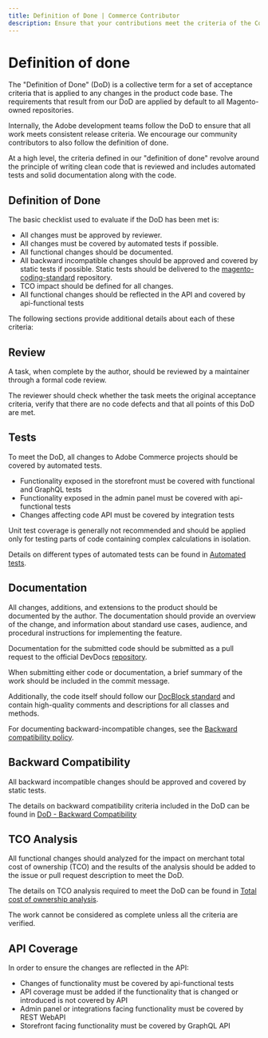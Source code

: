 ```yaml
---
title: Definition of Done | Commerce Contributor
description: Ensure that your contributions meet the criteria of the Commerce definition of done.
---
```


# Definition of done

The "Definition of Done" (DoD) is a collective term for a set of acceptance criteria that is applied to any changes in the product code base.
The requirements that result from our DoD are applied by default to all Magento-owned repositories.

Internally, the Adobe development teams follow the DoD to ensure that all work meets consistent release criteria.
We encourage our community contributors to also follow the definition of done.

At a high level, the criteria defined in our "definition of done" revolve around the principle of writing clean code that is reviewed and includes automated tests and solid documentation along with the code.

## Definition of Done

The basic checklist used to evaluate if the DoD has been met is:

-  All changes must be approved by reviewer.
-  All changes must be covered by automated tests if possible.
-  All functional changes should be documented.
-  All backward incompatible changes should be approved and covered by static tests if possible. Static tests should be delivered to the [magento-coding-standard](https://github.com/magento/magento-coding-standard) repository.
-  TCO impact should be defined for all changes.
-  All functional changes should be reflected in the API and covered by api-functional tests

The following sections provide additional details about each of these criteria:

## Review

A task, when complete by the author, should be reviewed by a maintainer through a formal code review.

The reviewer should check whether the task meets the original acceptance criteria, verify that there are no code defects and that all points of this DoD are met.

## Tests

To meet the DoD, all changes to Adobe Commerce projects should be covered by automated tests.

- Functionality exposed in the storefront must be covered with functional and GraphQL tests
- Functionality exposed in the admin panel must be covered with api-functional tests
- Changes affecting code API must be covered by integration tests

Unit test coverage is generally not recommended and should be applied only for testing parts of code containing complex calculations in isolation.

Details on different types of automated tests can be found in [Automated tests](automated-tests.md).

## Documentation

All changes, additions, and extensions to the product should be documented by the author.
The documentation should provide an overview of the change, and information about standard use cases, audience, and procedural instructions for implementing the feature.

Documentation for the submitted code should be submitted as a pull request to the official DevDocs [repository](https://github.com/magento/devdocs).

When submitting either code or documentation, a brief summary of the work should be included in the commit message.

Additionally, the code itself should follow our [DocBlock standard](https://developer.adobe.com/commerce/php/coding-standards/docblock/) and contain high-quality comments and descriptions for all classes and methods.

For documenting backward-incompatible changes, see the [Backward compatibility policy](backward-compatibility-policy.md).

## Backward Compatibility

All backward incompatible changes should be approved and covered by static tests.

The details on backward compatibility criteria included in the DoD can be found in [DoD - Backward Compatibility](definition-of-done-backward-compatibility.md)

## TCO Analysis

All functional changes should analyzed for the impact on merchant total cost of ownership (TCO) and the results of the analysis should be added to the issue or pull request description to meet the DoD.

The details on TCO analysis required to meet the DoD can be found in [Total cost of ownership analysis](total-cost-of-ownership-analysis.md).

The work cannot be considered as complete unless all the criteria are verified.

## API Coverage

In order to ensure the changes are reflected in the API:

- Changes of functionality must be covered by api-functional tests
- API coverage must be added if the functionality that is changed or introduced is not covered by API
- Admin panel or integrations facing functionality must be covered by REST WebAPI
- Storefront facing functionality must be covered by GraphQL API
